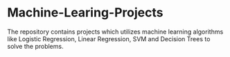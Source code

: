 # Machine-Learing-Projects

The repository contains projects which utilizes machine learning algorithms like Logistic Regression, Linear Regression, SVM and Decision Trees to solve the problems.
